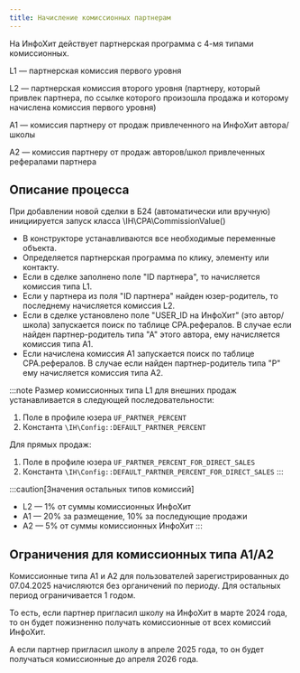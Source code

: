 ```yaml
---
title: Начисление комиссионных партнерам
---
```


На ИнфоХит действует партнерская программа с 4-мя типами комиссионных.

L1 — партнерская комиссия первого уровня

L2 — партнерская комиссия второго уровня (партнеру, который привлек партнера, по ссылке которого произошла продажа и которому начислена комиссия первого уровня)

A1 — комиссия партнеру от продаж привлеченного на ИнфоХит автора/школы

A2 — комиссия партнеру от продаж авторов/школ привлеченных рефералами партнера

## Описание процесса

При добавлении новой сделки в Б24 (автоматически или вручную) инициируется запуск класса \IH\CPA\CommissionValue()

- В конструкторе устанавливаются все необходимые переменные объекта.
- Определяется партнерская программа по клику, элементу или контакту.
- Если в сделке заполнено поле "ID партнера", то начисляется комиссия типа L1.
- Если у партнера из поля "ID партнера" найден юзер-родитель, то последнему начисляется комиссия L2.
- Если в сделке установлено поле "USER_ID на ИнфоХит" (это автор/школа) запускается поиск по таблице CPA.рефералов.
В случае если найден партнер-родитель типа "А" этого автора, ему начисляется комиссия типа A1.
- Если начислена комиссия А1 запускается поиск по таблице CPA.рефералов. В случае если найден партнер-родитель типа "P" 
ему начисляется комиссия типа A2.

:::note
Размер комиссионных типа L1 для внешних продаж устанавливается в следующей последовательности:
1. Поле в профиле юзера `UF_PARTNER_PERCENT`
2. Константа `\IH\Config::DEFAULT_PARTNER_PERCENT`

Для прямых продаж:
1. Поле в профиле юзера `UF_PARTNER_PERCENT_FOR_DIRECT_SALES`
2. Константа `\IH\Config::DEFAULT_PARTNER_PERCENT_FOR_DIRECT_SALES`
:::

:::caution[Значения остальных типов комиссий]
- L2 — 1% от суммы комиссионных ИнфоХит
- A1 — 20% за размещение, 10% за последующие продажи
- A2 — 5% от суммы комиссионных ИнфоХит
:::

## Ограничения для комиссионных типа A1/A2

Комиссионные типа A1 и A2 для пользователей зарегистрированных до 07.04.2025 начисляются без органичений по периоду. Для остальных период ограничивается 1 годом.

То есть, если партнер пригласил школу на ИнфоХит в марте 2024 года, то он будет пожизненно получать комиссионные от всех комиссий ИнфоХит.

А если партнер пригласил школу в апреле 2025 года, то он будет получаться комиссионные до апреля 2026 года.
